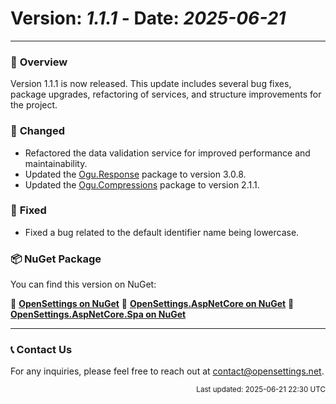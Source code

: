# Version: *1.1.1* - Date: *2025-06-21*

---

### 🚀 **Overview**
Version 1.1.1 is now released. This update includes several bug fixes, package upgrades, refactoring of services, and structure improvements for the project.

### 🔄 **Changed**
* Refactored the data validation service for improved performance and maintainability.
* Updated the [Ogu.Response](https://www.nuget.org/packages/Ogu.Response/3.0.8) package to version 3.0.8.
* Updated the [Ogu.Compressions](https://www.nuget.org/packages/Ogu.Compressions/2.1.1) package to version 2.1.1.

### 🐛 **Fixed**
* Fixed a bug related to the default identifier name being lowercase.

### 📦 **NuGet Package**  
You can find this version on NuGet:  

🔗 **[OpenSettings on NuGet](https://www.nuget.org/packages/OpenSettings/1.1.1)**
🔗 **[OpenSettings.AspNetCore on NuGet](https://www.nuget.org/packages/OpenSettings.AspNetCore/1.1.1)**
🔗 **[OpenSettings.AspNetCore.Spa on NuGet](https://www.nuget.org/packages/OpenSettings.AspNetCore.Spa/1.1.1)**

---

### 📞 **Contact Us**
For any inquiries, please feel free to reach out at [contact@opensettings.net](mailto:contact@opensettings.net).

<p align="right"><small>Last updated: 2025-06-21 22:30 UTC</small></p>